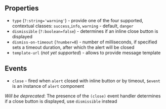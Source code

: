 ## Properties
- `type` (`?:string='warning'`) - provide one of the four supported, contextual classes:
`success`,`info`, `warning` - default, `danger`
- `dismissible` (`?:boolean=false`) - determines if an inline close button is displayed
- `dismiss-on-timeout` (`?number=0`) - number of milliseconds, if specified sets a timeout duration, after which the alert will be closed
- `template-url` (*not yet supported*) - allows to provide message template

## Events
- `close` - fired when `alert` closed with inline button or by timeout, `$event` is an instance of `alert` component

*Will be deprecated*: The presence of the `(close)` event handler determines
if a close button is displayed, use `dismissible` instead

